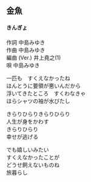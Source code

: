 ## 金魚
#### きんぎょ

作詞      中島みゆき  
作曲      中島みゆき  
編曲 (Ver.)  井上堯之(1)  
唄      中島みゆき  


一匹も　すくえなかったね  
ほんとうに要領が悪いんだから  
浮いてきたところ　すくわなきゃ  
ほらシャツの袖が水びたし  
  
きらりひらりきらりひらり  
人生が身をかわす  
きらりひらり  
幸せが逃げる  
  
でも嬉しいみたい  
すくえなかったことが  
どうせ飼えないものね  
旅暮らし  